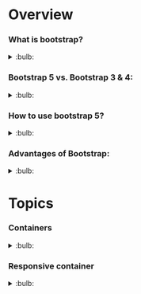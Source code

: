 # Overview

### What is bootstrap?
<details>
  <summary>:bulb:</summary>
    <ul>
           <li> Bootstrap is a CSS framework directed at responsive, mobile-first front-end web development.</li>
           <li> Bootstrap 5 is the newest version of Bootstrap. </li>
    </ul>
</details>

### Bootstrap 5 vs. Bootstrap 3 & 4:
<details>
  <summary>:bulb:</summary>
    <ul>
           <li> Bootstrap 5 is the newest version of Bootstrap; with new components, faster stylesheet and more responsiveness. </li>
           <li> Bootstrap 5 supports the latest, stable releases of all major browsers and platforms. However, Internet Explorer 11 and down is not supported. </li>
           <li> The main differences between Bootstrap 5 and Bootstrap 3 & 4, is that Bootstrap 5 has switched to JavaScript instead of jQuery. </li>
    </ul>
</details>

### How to use bootstrap 5?
<details>
  <summary>:bulb:</summary>
  Using CDN Link (Content Delivery Network)
 
![image](https://user-images.githubusercontent.com/75599178/172359891-4a41a562-68d3-4e6b-b6e5-b2bac99b191d.png)
  
</details>

### Advantages of Bootstrap:
<details>
  <summary>:bulb:</summary>
    <ul>
           <li> Easy to use: Anybody with just basic knowledge of HTML and CSS can start using Bootstrap.</li>
           <li> Responsive features: Bootstrap's responsive CSS adjusts to phones, tablets, and desktops.</li>
           <li> Mobile-first approach: In Bootstrap, mobile-first styles are part of the core framework</li>
           <li>Browser compatibility: Bootstrap 5 is compatible with all modern browsers (Chrome, Firefox, Edge, Safari, and Opera). 
             Note that if you need support for IE11 and down, you must use either BS4 or BS3.</li>
    </ul>
</details>

# Topics

### Containers
<details>
  <summary>:bulb:</summary>
  Containers are used to pad the content inside of them, and there are two container classes available:
		<ul>
			<li> The <b>.container</b> class provides a responsive fixed width container.</li>
			<li> The <b>.container-fluid</b> class provides a full width container, spanning the entire width of the viewport.</li>
   	</ul>
	
![image](https://user-images.githubusercontent.com/75599178/172364974-a2412833-f77a-49c5-8f2b-6c183a215e88.png)

</details>

### Responsive container
<details>
  <summary>:bulb:</summary>
		The max-width of the container will change on different screen sizes/viewports:
	
![image](https://user-images.githubusercontent.com/75599178/172365383-62c4f9b3-708f-4bcb-9540-e0e561792105.png)
	
</details>
